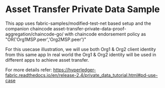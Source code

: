 # Asset Transfer Private Data Sample

This app uses fabric-samples/modified-test-net based setup and the companion chaincode asset-transfer-private-data-proof-aggregation/chaincode-go/ with chaincode endorsement policy as "OR('Org1MSP.peer','Org2MSP.peer')"

For this usecase illustration, we will use both Org1 & Org2 client identity from this same app
In real world the Org1 & Org2 identity will be used in different apps to achieve asset transfer.

For more details refer:
https://hyperledger-fabric.readthedocs.io/en/release-2.4/private_data_tutorial.html#pd-use-case

